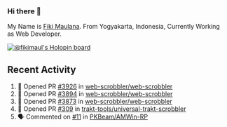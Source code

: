 ### Hi there 👋

My Name is <a rel="me" href="https://mastodon.social/@fiki">Fiki Maulana</a>. From Yogyakarta, Indonesia, Currently Working as Web Developer.

[![@fikimaul's Holopin board](https://holopin.io/api/user/board?user=fikimaul)](https://holopin.io/@fikimaul)

## Recent Activity

<!--START_SECTION:activity-->
1. 💪 Opened PR [#3926](https://github.com/web-scrobbler/web-scrobbler/pull/3926) in [web-scrobbler/web-scrobbler](https://github.com/web-scrobbler/web-scrobbler)
2. 💪 Opened PR [#3894](https://github.com/web-scrobbler/web-scrobbler/pull/3894) in [web-scrobbler/web-scrobbler](https://github.com/web-scrobbler/web-scrobbler)
3. 💪 Opened PR [#3873](https://github.com/web-scrobbler/web-scrobbler/pull/3873) in [web-scrobbler/web-scrobbler](https://github.com/web-scrobbler/web-scrobbler)
4. 💪 Opened PR [#309](https://github.com/trakt-tools/universal-trakt-scrobbler/pull/309) in [trakt-tools/universal-trakt-scrobbler](https://github.com/trakt-tools/universal-trakt-scrobbler)
5. 🗣 Commented on [#11](https://github.com/PKBeam/AMWin-RP/issues/11) in [PKBeam/AMWin-RP](https://github.com/PKBeam/AMWin-RP)
<!--END_SECTION:activity-->
